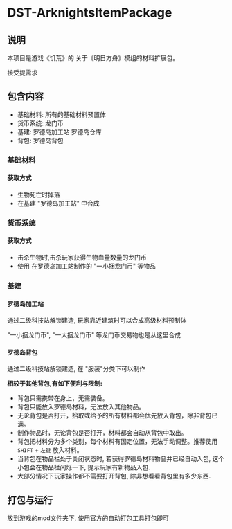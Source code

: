 # DST-ArknightsItemPackage

## 说明

本项目是游戏《饥荒》的 关于《明日方舟》模组的材料扩展包。

接受提需求

## 包含内容

* 基础材料: 所有的基础材料预置体
* 货币系统: 龙门币
* 基建: 罗德岛加工站 罗德岛仓库
* 背包: 罗德岛背包

### 基础材料

#### 获取方式
* 生物死亡时掉落
* 在基建 "罗德岛加工站" 中合成

### 货币系统

#### 获取方式
* 击杀生物时,击杀玩家获得生物血量数量的龙门币
* 使用 在罗德岛加工站制作的 "一小捆龙门币" 等物品

### 基建

#### 罗德岛加工站

通过二级科技站解锁建造, 玩家靠近建筑时可以合成高级材料预制体

"一小捆龙门币", "一大捆龙门币" 等龙门币交易物也是从这里合成

#### 罗德岛背包

通过二级科技站解锁建造, 在 "服装"分类下可以制作

**相较于其他背包,有如下便利与限制:**
* 背包只需携带在身上，无需装备。
* 背包只能放入罗德岛材料，无法放入其他物品。
* 无论背包是否打开，拾取或给予的所有材料都会优先放入背包，除非背包已满。
* 制作物品时，无论背包是否打开，材料都会自动从背包中取出。
* 背包把材料分为多个类别，每个材料有固定位置，无法手动调整。推荐使用 `SHIFT` + `左键` 放入材料。
* 当背包在物品栏处于关闭状态时, 若获得罗德岛材料物品并已经自动入包, 这个小包会在物品栏闪烁一下, 提示玩家有新物品入包.
* 大部分情况下玩家操作都不需要打开背包, 除非想看看背包里有多少东西.

## 打包与运行

放到游戏的mod文件夹下, 使用官方的自动打包工具打包即可


